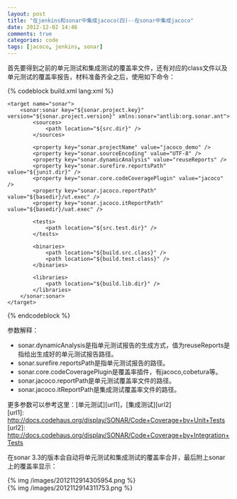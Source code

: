 ```yaml
---
layout: post
title: "在jenkins和sonar中集成jacoco(四)--在sonar中集成jacoco"
date: 2012-12-02 14:46
comments: true
categories: code
tags: [jacoco, jenkins, sonar]
---
```

  
首先要得到之前的单元测试和集成测试的覆盖率文件，还有对应的class文件以及单元测试的覆盖率报告，材料准备齐全之后，使用如下命令：  

<!--more-->
{% codeblock build.xml lang:xml %}
<taskdef uri="antlib:org.sonar.ant" resource="org/sonar/ant/antlib.xml">
        <classpath path="${env.SONAR-ANT-TASK.JAR}"/>
    </taskdef>

    <target name="sonar">
        <sonar:sonar key="${sonar.project.key}" version="${sonar.project.version}" xmlns:sonar="antlib:org.sonar.ant">
            <sources>
                <path location="${src.dir}" />
            </sources>

            <property key="sonar.projectName" value="jacoco_demo" />
            <property key="sonar.sourceEncoding" value="UTF-8" />
            <property key="sonar.dynamicAnalysis" value="reuseReports" />
            <property key="sonar.surefire.reportsPath" value="${junit.dir}" />
            <property key="sonar.core.codeCoveragePlugin" value="jacoco" />
            <property key="sonar.jacoco.reportPath" value="${basedir}/ut.exec" />
            <property key="sonar.jacoco.itReportPath" value="${basedir}/uat.exec" />

            <tests>
                <path location="${src.test.dir}" />
            </tests>

            <binaries>
                <path location="${build.src.class}" />
                <path location="${build.test.class}" />
            </binaries>

            <libraries>
                <path location="${build.lib.dir}" />
            </libraries>
        </sonar:sonar>
    </target>
{% endcodeblock %}    
  
参数解释：  
  
* sonar.dynamicAnalysis是指单元测试报告的生成方式，值为reuseReports是指给出生成好的单元测试报告路径。
* sonar.surefire.reportsPath是指单元测试报告的路径。
* sonar.core.codeCoveragePlugin是覆盖率插件，有jacoco,cobetura等。
* sonar.jacoco.reportPath是单元测试覆盖率文件的路径。
* sonar.jacoco.itReportPath是集成测试覆盖率文件的路径。
  
更多参数可以参考这里：[单元测试][url1]，[集成测试][url2]  
[url1]: http://docs.codehaus.org/display/SONAR/Code+Coverage+by+Unit+Tests
[url2]: http://docs.codehaus.org/display/SONAR/Code+Coverage+by+Integration+Tests  
  
在sonar 3.3的版本会自动将单元测试和集成测试的覆盖率合并，最后附上sonar上的覆盖率显示：  

{% img /images/2012112914305954.png %}  
{% img /images/2012112914311753.png %}  
  
